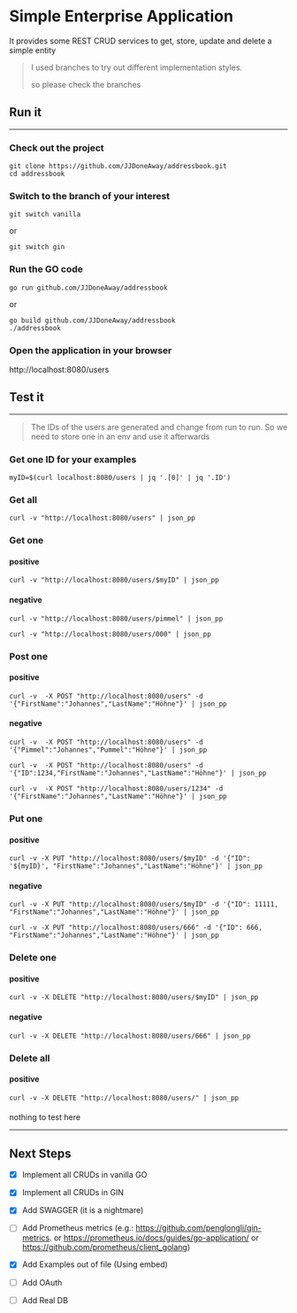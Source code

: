 # Simple Enterprise Application 

It provides some REST CRUD services to get, store, update and delete a simple entity

> 
> I used branches to try out different implementation styles. 
>
> so please check the branches
>


## Run it
---------
### Check out the project 
```
git clone https://github.com/JJDoneAway/addressbook.git
cd addressbook
```

### Switch to the branch of your interest
```
git switch vanilla
```

or

```
git switch gin
```

### Run the GO code
```
go run github.com/JJDoneAway/addressbook
```

or

```
go build github.com/JJDoneAway/addressbook
./addressbook
```

### Open the application in your browser

http://localhost:8080/users


## Test it
----------

> The IDs of the users are generated and change from run to run. So we need to store one in an env and use it afterwards

### Get one ID for your examples
```
myID=$(curl localhost:8080/users | jq '.[0]' | jq '.ID') 
```


### Get all
```
curl -v "http://localhost:8080/users" | json_pp
```

### Get one
#### positive
```
curl -v "http://localhost:8080/users/$myID" | json_pp
```
#### negative
```
curl -v "http://localhost:8080/users/pimmel" | json_pp
```
```
curl -v "http://localhost:8080/users/000" | json_pp
```

### Post one
#### positive
```
curl -v  -X POST "http://localhost:8080/users" -d '{"FirstName":"Johannes","LastName":"Höhne"}' | json_pp
```
#### negative
```
curl -v  -X POST "http://localhost:8080/users" -d '{"Pimmel":"Johannes","Pummel":"Höhne"}' | json_pp
```
```
curl -v  -X POST "http://localhost:8080/users" -d '{"ID":1234,"FirstName":"Johannes","LastName":"Höhne"}' | json_pp
```
```
curl -v  -X POST "http://localhost:8080/users/1234" -d '{"FirstName":"Johannes","LastName":"Höhne"}' | json_pp
```

### Put one
#### positive
```
curl -v -X PUT "http://localhost:8080/users/$myID" -d '{"ID": '${myID}', "FirstName":"Johannes","LastName":"Höhne"}' | json_pp
```
#### negative
```
curl -v -X PUT "http://localhost:8080/users/$myID" -d '{"ID": 11111, "FirstName":"Johannes","LastName":"Höhne"}' | json_pp
```
```
curl -v -X PUT "http://localhost:8080/users/666" -d '{"ID": 666, "FirstName":"Johannes","LastName":"Höhne"}' | json_pp
```

### Delete one
#### positive
```
curl -v -X DELETE "http://localhost:8080/users/$myID" | json_pp
```
#### negative
```
curl -v -X DELETE "http://localhost:8080/users/666" | json_pp
```

### Delete all
#### positive
```
curl -v -X DELETE "http://localhost:8080/users/" | json_pp
```
####
nothing to test here




---
## Next Steps

- [x] Implement all CRUDs in vanilla GO
- [x] Implement all CRUDs in GIN
- [x] Add SWAGGER (it is a nightmare)
- [ ] Add Prometheus metrics (e.g.: https://github.com/penglongli/gin-metrics. or https://prometheus.io/docs/guides/go-application/ or https://github.com/prometheus/client_golang)
- [x] Add Examples out of file (Using embed)
- [ ] Add OAuth
- [ ] Add Real DB

